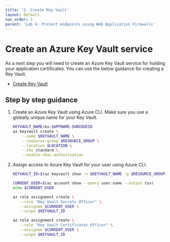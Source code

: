 ```yaml
---
title: '2. Create Key Vault'
layout: default
nav_order: 2
parent: 'Lab 6: Protect endpoints using Web Application Firewalls'
---
```


# Create an Azure Key Vault service

As a next step you will need to create an Azure Key Vault service for holding your application certificates. You can use the below guidance for creating a Key Vault.

- [Create Key Vault](https://docs.microsoft.com/azure/spring-cloud/tutorial-managed-identities-key-vault#set-up-your-key-vault)

## Step by step guidance

1. Create an Azure Key Vault using Azure CLI. Make sure you use a globally unique name for your Key Vault.

   ```bash
   KEYVAULT_NAME=kv-$APPNAME-$UNIQUEID
   az keyvault create \
       --name $KEYVAULT_NAME \
       --resource-group $RESOURCE_GROUP \
       --location $LOCATION \
       --sku standard \
       --enable-rbac-authorization
   ```

1. Assign access to Azure Key Vault for your user using Azure CLI. 

   ```bash
   KEYVAULT_ID=$(az keyvault show -n $KEYVAULT_NAME -g $RESOURCE_GROUP --query id -o tsv)
   
   CURRENT_USER=$(az account show --query user.name --output tsv)
   echo $CURRENT_USER
   
   az role assignment create \
      --role "Key Vault Secrets Officer" \
      --assignee $CURRENT_USER \
      --scope $KEYVAULT_ID

   az role assignment create \
      --role "Key Vault Certificates Officer" \
      --assignee $CURRENT_USER \
      --scope $KEYVAULT_ID
   ```

